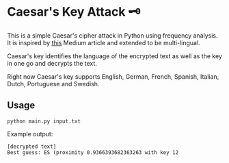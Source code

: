 # Caesar's Key Attack 🗝️

This is a simple Caesar's cipher attack in Python using frequency analysis. It is inspired by [this](https://medium.com/@Nougat-Waffle/caesar-cipher-and-frequency-analysis-with-python-635b04e0186f) Medium article and extended to be multi-lingual.

Caesar's key identifies the language of the encrypted text as well as the key in one go and decrypts the text.

Right now Caesar's key supports English, German, French, Spanish, Italian, Dutch, Portuguese and Swedish.

## Usage

`python main.py input.txt`

Example output:
```
[decrypted text]
Best guess: ES (proximity 0.9366393682363263 with key 12
```
